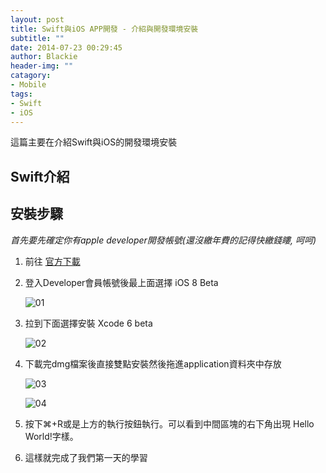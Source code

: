 ```yaml
---
layout: post
title: Swift與iOS APP開發 - 介紹與開發環境安裝
subtitle: ""
date: 2014-07-23 00:29:45
author: Blackie
header-img: ""
catagory:
- Mobile
tags:
- Swift
- iOS
---
```


這篇主要在介紹Swift與iOS的開發環境安裝

<!-- More -->

## Swift介紹

## 安裝步驟

<em> 首先要先確定你有apple developer開發帳號(還沒繳年費的記得快繳錢瞜, 呵呵) </em>

1. 前往 [官方下載](https://developer.apple.com/devcenter/ios/index.action)
2. 登入Developer會員帳號後最上面選擇 iOS 8 Beta

	![01](https://dl.dropboxusercontent.com/u/20925528/%E6%8A%80%E8%A1%93Blog/blogs/Swift/01/swift_01_01.png)

3. 拉到下面選擇安裝 Xcode 6 beta

	![02](https://dl.dropboxusercontent.com/u/20925528/%E6%8A%80%E8%A1%93Blog/blogs/Swift/01/swift_01_02.png)

4. 下載完dmg檔案後直接雙點安裝然後拖進application資料夾中存放

	![03](https://dl.dropboxusercontent.com/u/20925528/%E6%8A%80%E8%A1%93Blog/blogs/Swift/01/swift_01_03.png)

	![04](https://dl.dropboxusercontent.com/u/20925528/%E6%8A%80%E8%A1%93Blog/blogs/Swift/01/swift_01_04.png)

5. 按下⌘+R或是上方的執行按鈕執行。可以看到中間區塊的右下角出現 Hello World!字樣。

6. 這樣就完成了我們第一天的學習
